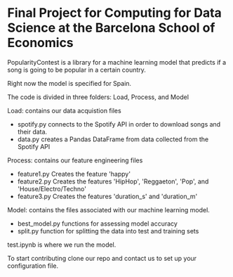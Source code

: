 # Final Project for Computing for Data Science at the Barcelona School of Economics

PopularityContest is a library for a machine learning model that predicts if a song is going to be popular in a certain country. 

Right now the model is specified for Spain. 

The code is divided in three folders: Load, Process, and Model

Load:
contains our data acquistion files
 - spotify.py connects to the Spotify API in order to download songs and their data. 
 - data.py creates a Pandas DataFrame from data collected from the Spotify API

Process:
contains our feature engineering files
- feature1.py Creates the feature 'happy'
- feature2.py Creates the features 'HipHop', 'Reggaeton', 'Pop', and 'House/Electro/Techno'
- feature3.py Creates the features 'duration_s' and 'duration_m'

Model:
contains the files associated with our machine learning model. 
- best_model.py functions for assessing model accuracy
- split.py function for splitting the data into test and training sets


test.ipynb is where we run the model. 

To start contributing clone our repo and contact us to set up your configuration file. 
